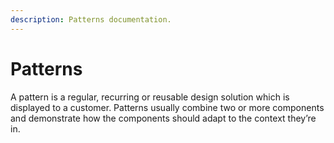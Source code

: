 ```yaml
---
description: Patterns documentation.
---
```


# Patterns

A pattern is a regular, recurring or reusable design solution which is displayed to a customer. Patterns usually combine two or more components and demonstrate how the components should adapt to the context they’re in.
